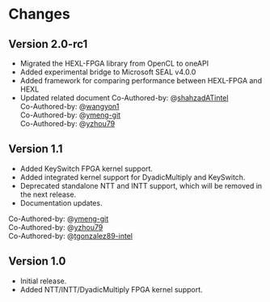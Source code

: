 # Changes

## Version 2.0-rc1
- Migrated the HEXL-FPGA library from OpenCL to oneAPI
- Added experimental bridge to Microsoft SEAL v4.0.0
- Added framework for comparing performance between HEXL-FPGA and HEXL
- Updated related document
Co-Authored-by: @[shahzadATintel](https://github.com/shahzadATintel) <br/>
Co-Authored-by: @[wangyon1](https://github.com/wangyon1) <br/>
Co-Authored-by: @[ymeng-git](https://github.com/ymeng-git) <br/>
Co-Authored-by: @[yzhou79](https://github.com/yzhou79) <br/>
## Version 1.1
- Added KeySwitch FPGA kernel support.
- Added integrated kernel support for DyadicMultiply and KeySwitch.
- Deprecated standalone NTT and INTT support, which will be removed in the next release.
- Documentation updates.

Co-Authored-by: @[ymeng-git](https://github.com/ymeng-git) <br/>
Co-Authored-by: @[yzhou79](https://github.com/yzhou79) <br/>
Co-Authored-by: @[tgonzalez89-intel](https://github.com/tgonzalez89-intel) <br/>

## Version 1.0
- Initial release.
- Added NTT/INTT/DyadicMultiply FPGA kernel support.
